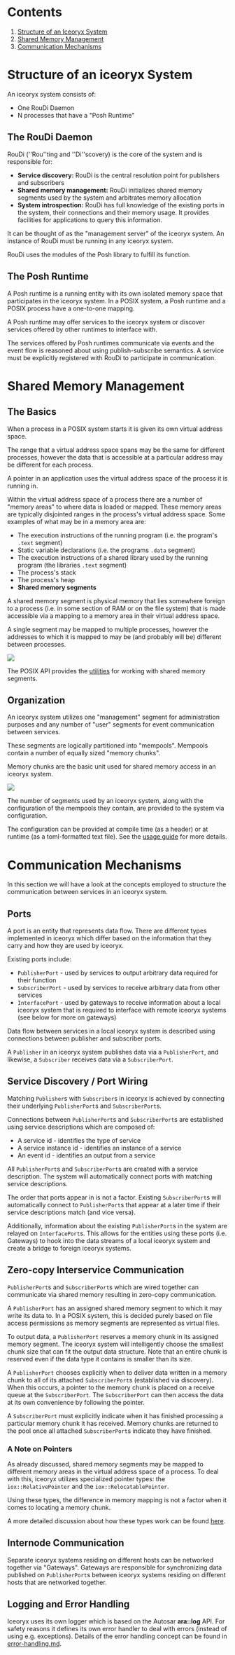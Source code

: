 <!-- Move the content of this file to website/getting-started/overview.md or website/for-developers/+ -->


# Contents
1. [Structure of an Iceoryx System](#Structure-of-an-iceoryx-System)
2. [Shared Memory Management](#Shared-Memory-Management)
3. [Communication Mechanisms](#Communication-Mechanisms)


# Structure of an iceoryx System
An iceoryx system consists of:

* One RouDi Daemon
* N processes that have a "Posh Runtime"

## The RouDi Daemon
RouDi (''Rou''ting and ''Di''scovery) is the core of the system and is responsible for:

* **Service discovery:**
RouDi is the central resolution point for publishers and subscribers
* **Shared memory management:**
RouDi initializes shared memory segments used by the system and arbitrates memory allocation
* **System introspection:**
RouDi has full knowledge of the existing ports in the system, their connections and their memory usage.
It provides facilities for applications to query this information.

It can be thought of as the "management server" of the iceoryx system. An instance of RouDi must be running in any
iceoryx system.

RouDi uses the modules of the Posh library to fulfill its function.

## The Posh Runtime
A Posh runtime is a running entity with its own isolated memory space that participates in the iceoryx system.
In a POSIX system, a Posh runtime and a POSIX process have a one-to-one mapping.

A Posh runtime may offer services to the iceoryx system or discover services offered by other runtimes to interface with.

The services offered by Posh runtimes communicate via events and the event flow is reasoned about using
publish-subscribe semantics.
A service must be explicitly registered with RouDi to participate in communication.

# Shared Memory Management
## The Basics
When a process in a POSIX system starts it is given its own virtual address space.

The range that a virtual address space spans may be the same for different processes, however the data that is
accessible at a particular address may be different for each process.

A pointer in an application uses the virtual address space of the process it is running in.

Within the virtual address space of a process there are a number of "memory areas" to where data is loaded or mapped.
These memory areas are typically disjointed ranges in the process's virtual address space.
Some examples of what may be in a memory area are:

* The execution instructions of the running program (i.e. the program's `.text` segment)
* Static variable declarations (i.e. the programs `.data` segment)
* The execution instructions of a shared library used by the running program (the libraries `.text` segment)
* The process's stack
* The process's heap
* **Shared memory segments**

A shared memory segment is physical memory that lies somewhere foreign to a process (i.e. in some section of RAM or on
the file system) that is made accessible via a mapping to a memory area in their virtual address space.

A single segment may be mapped to multiple processes, however the addresses to which it is mapped to may be
(and probably will be) different between processes.

![](fig/shared-memory-mapping.svg)

The POSIX API provides the [utilities](http://man7.org/linux/man-pages/man7/shm_overview.7.html) for working with
shared memory segments.

## Organization
An iceoryx system utilizes one "management" segment for administration purposes and any number of "user" segments for
event communication between services.

These segments are logically partitioned into "mempools". Mempools contain a number of equally sized "memory chunks".

Memory chunks are the basic unit used for shared memory access in an iceoryx system.

![](fig/memory-segment-visualization.svg)

The number of segments used by an iceoryx system, along with the configuration of the mempools they contain, are
provided to the system via configuration.

The configuration can be provided at compile time (as a header) or at runtime (as a toml-formatted text file).
See the [usage guide](usage-guide.md) for more details.

# Communication Mechanisms
In this section we will have a look at the concepts employed to structure the communication between
services in an iceoryx system.

## Ports
A port is an entity that represents data flow. There are different types implemented in iceoryx which differ based on
the information that they carry and how they are used by iceoryx.

Existing ports include:
* `PublisherPort` - used by services to output arbitrary data required for their function
* `SubscriberPort` - used by services to receive arbitrary data from other services
* `InterfacePort` - used by gateways to receive information about a local iceoryx system  that is required to interface
with remote iceoryx systems (see below for more on gateways)

Data flow between services in a local iceoryx system is described  using connections between publisher and subscriber
ports.

A `Publisher` in an iceoryx system publishes data via a `PublisherPort`, and likewise, a `Subscriber` receives data
via a `SubscriberPort`.

## Service Discovery / Port Wiring
Matching `Publisher`s with `Subscriber`s in iceoryx is achieved by connecting their underlying `PublisherPort`s and
`SubscriberPort`s.

Connections between `PublisherPort`s and `SubscriberPort`s are established using service descriptions which are composed of:
* A service id - identifies the type of service
* A service instance id - identifies an instance of a service
* An event id - identifies an output from a service

All `PublisherPort`s and `SubscriberPort`s are created with a service description.
The system will automatically connect ports with matching service descriptions.

The order that ports appear in is not a factor.
Existing `SubscriberPort`s will automatically connect to `PublisherPort`s that appear at a later time if their service
descriptions match (and vice versa).

Additionally, information about the existing `PublisherPort`s in the system are relayed on `InterfacePort`s. This allows
for the entities using these ports (i.e. Gateways) to hook into the data streams of a local iceoryx system and create a
bridge to foreign iceoryx systems.

## Zero-copy Interservice Communication
`PublisherPort`s and `SubscriberPort`s which are wired together can communicate via shared memory resulting in zero-copy
communication.

A `PublisherPort` has an assigned shared memory segment to which it may write its data to. In a POSIX system,
this is decided purely based on file access permissions as memory segments are represented as virtual files.

To output data, a `PublisherPort` reserves a memory chunk in its assigned memory segment.
The iceoryx system will intelligently choose the smallest chunk size that can fit the output data structure.
Note that an entire chunk is reserved even if the data type it contains is smaller than its size.

A `PublisherPort` chooses explicitly when to deliver data written in a memory chunk to all of its attached `SubscriberPort`s
(established via discovery). When this occurs, a pointer to the memory chunk is placed on a receive queue at the
`SubscriberPort`.
The `SubscriberPort` can then access the data at its own convenience by following the pointer.

A `SubscriberPort` must explicitly indicate when it has finished processing a particular memory chunk it has received.
Memory chunks are returned to the pool once all attached `SubscriberPort`s indicate they have finished.

### A Note on Pointers
As already discussed, shared memory segments may be mapped to different memory areas in the virtual address space of a
process.
To deal with this, iceoryx utilizes specialized pointer types: the `iox::RelativePointer` and
the `iox::RelocatablePointer`.

Using these types, the difference in memory mapping is not a factor when it comes to locating a memory chunk.

A more detailed discussion about how these types work can be found
[here](../iceoryx_utils/doc/relocatable_pointer/relocatable_pointer.md).

## Internode Communication
Separate iceoryx systems residing on different hosts can be networked together via "Gateways". Gateways are responsible
for synchronizing data published on `PublisherPort`s between iceoryx systems residing on different hosts that are networked
together.

## Logging and Error Handling
Iceoryx uses its own logger which is based on the Autosar **ara::log** API. For safety reasons it defines its own error handler to deal with errors (instead of using e.g. exceptions).
Details of the error handling concept can be found in [error-handling.md](./error-handling.md).
